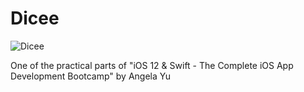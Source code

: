 # Dicee

![Dicee](https://github.com/serjkarev/Dicee/blob/master/demo/dicee.gif)

One of the practical parts of "iOS 12 & Swift - The Complete iOS App Development Bootcamp" by Angela Yu
